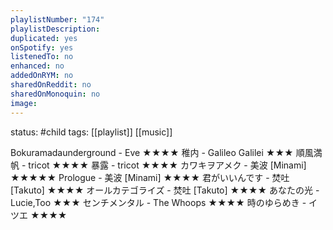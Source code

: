 ```yaml
---
playlistNumber: "174"
playlistDescription:
duplicated: yes
onSpotify: yes
listenedTo: no
enhanced: no
addedOnRYM: no
sharedOnReddit: no
sharedOnMonoquin: no
image:
---
```

status: #child 
tags: [[playlist]] [[music]] 

Bokuramadaunderground - Eve ★★★★
稚内 - Galileo Galilei ★★★
順風満帆 - tricot ★★★★
暴露 - tricot ★★★★
カワキヲアメク - 美波 [Minami] ★★★★★
Prologue - 美波 [Minami] ★★★★
君がいいんです - 焚吐 [Takuto] ★★★★
オールカテゴライズ - 焚吐 [Takuto] ★★★★
あなたの光 - Lucie,Too ★★★
センチメンタル - The Whoops ★★★★
時のゆらめき - イツエ ★★★★

